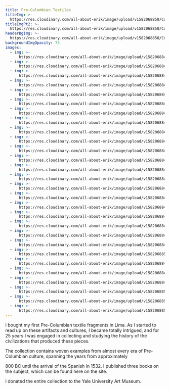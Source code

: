 ```yaml
---
title: Pre-Columbian Textiles
titleImg: >-
  https://res.cloudinary.com/all-about-erik/image/upload/v1582068850/Collections/03%20Pre-Columbian%20Textiles/title-precolumbian_vyqvaw.png
titleImgPt2: >-
  https://res.cloudinary.com/all-about-erik/image/upload/v1582068850/Collections/03%20Pre-Columbian%20Textiles/title-textiles_f8a2pt.png
headerBgImg: >-
  https://res.cloudinary.com/all-about-erik/image/upload/v1582068850/Collections/03%20Pre-Columbian%20Textiles/banner-precol_efrzlq.jpg
backgroundImgOpacity: 75
images:
  - img: >-
      https://res.cloudinary.com/all-about-erik/image/upload/v1582068842/Collections/03%20Pre-Columbian%20Textiles/01-h99_srychp.jpg
  - img: >-
      https://res.cloudinary.com/all-about-erik/image/upload/v1582068841/Collections/03%20Pre-Columbian%20Textiles/02-3d5_eooli3.jpg
  - img: >-
      https://res.cloudinary.com/all-about-erik/image/upload/v1582068842/Collections/03%20Pre-Columbian%20Textiles/03-p36_fnb1dj.jpg
  - img: >-
      https://res.cloudinary.com/all-about-erik/image/upload/v1582068843/Collections/03%20Pre-Columbian%20Textiles/04-n16b_tgqwkk.jpg
  - img: >-
      https://res.cloudinary.com/all-about-erik/image/upload/v1582068841/Collections/03%20Pre-Columbian%20Textiles/05-h002_ct7ws6.jpg
  - img: >-
      https://res.cloudinary.com/all-about-erik/image/upload/v1582068842/Collections/03%20Pre-Columbian%20Textiles/06-p49_quxibf.jpg
  - img: >-
      https://res.cloudinary.com/all-about-erik/image/upload/v1582068843/Collections/03%20Pre-Columbian%20Textiles/07-h061_pnh3mw.jpg
  - img: >-
      https://res.cloudinary.com/all-about-erik/image/upload/v1582068843/Collections/03%20Pre-Columbian%20Textiles/08-p51_csjnbg.jpg
  - img: >-
      https://res.cloudinary.com/all-about-erik/image/upload/v1582068845/Collections/03%20Pre-Columbian%20Textiles/09-h048_vgzxic.jpg
  - img: >-
      https://res.cloudinary.com/all-about-erik/image/upload/v1582068843/Collections/03%20Pre-Columbian%20Textiles/10-cha22_aks3q1.jpg
  - img: >-
      https://res.cloudinary.com/all-about-erik/image/upload/v1582068843/Collections/03%20Pre-Columbian%20Textiles/11-cha23_q82l1q.jpg
  - img: >-
      https://res.cloudinary.com/all-about-erik/image/upload/v1582068846/Collections/03%20Pre-Columbian%20Textiles/12-3d2_ozvxtr.jpg
  - img: >-
      https://res.cloudinary.com/all-about-erik/image/upload/v1582068845/Collections/03%20Pre-Columbian%20Textiles/13-chi12_ruabdo.jpg
  - img: >-
      https://res.cloudinary.com/all-about-erik/image/upload/v1582068845/Collections/03%20Pre-Columbian%20Textiles/14-h50-edit_octgj1.jpg
  - img: >-
      https://res.cloudinary.com/all-about-erik/image/upload/v1582068849/Collections/03%20Pre-Columbian%20Textiles/15-p21a_hswxwt.jpg
  - img: >-
      https://res.cloudinary.com/all-about-erik/image/upload/v1582068845/Collections/03%20Pre-Columbian%20Textiles/16-p21b-copy_luy4ig.jpg
  - img: >-
      https://res.cloudinary.com/all-about-erik/image/upload/v1582068846/Collections/03%20Pre-Columbian%20Textiles/17-p22_j7atxo.jpg
  - img: >-
      https://res.cloudinary.com/all-about-erik/image/upload/v1582068847/Collections/03%20Pre-Columbian%20Textiles/18-p32_uqv99v.jpg
  - img: >-
      https://res.cloudinary.com/all-about-erik/image/upload/v1582068848/Collections/03%20Pre-Columbian%20Textiles/19-p30_emz2im.jpg
  - img: >-
      https://res.cloudinary.com/all-about-erik/image/upload/v1582068846/Collections/03%20Pre-Columbian%20Textiles/20-3d67_iduary.jpg
  - img: >-
      https://res.cloudinary.com/all-about-erik/image/upload/v1582068847/Collections/03%20Pre-Columbian%20Textiles/21-c9-edit_slotuj.jpg
  - img: >-
      https://res.cloudinary.com/all-about-erik/image/upload/v1582068850/Collections/03%20Pre-Columbian%20Textiles/22-h16_arvwwj.jpg
  - img: >-
      https://res.cloudinary.com/all-about-erik/image/upload/v1582068848/Collections/03%20Pre-Columbian%20Textiles/23-3d31_vozqap.jpg
  - img: >-
      https://res.cloudinary.com/all-about-erik/image/upload/v1582068849/Collections/03%20Pre-Columbian%20Textiles/24-h072_fcp2zy.jpg
  - img: >-
      https://res.cloudinary.com/all-about-erik/image/upload/v1582068849/Collections/03%20Pre-Columbian%20Textiles/25-n10-copy_wiidhv.jpg
  - img: >-
      https://res.cloudinary.com/all-about-erik/image/upload/v1582068850/Collections/03%20Pre-Columbian%20Textiles/26-pn16_k6ewol.jpg
  - img: >-
      https://res.cloudinary.com/all-about-erik/image/upload/v1582068851/Collections/03%20Pre-Columbian%20Textiles/27-h85_cclkh2.jpg
  - img: >-
      https://res.cloudinary.com/all-about-erik/image/upload/v1582068850/Collections/03%20Pre-Columbian%20Textiles/28-h96_zuwvrp.jpg
---
```

I bought my first Pre-Columbian textile fragments in Lima. As I started to read up on these artifacts and cultures, I became totally intrigued, and for 25 years I was engaged in collecting and studying the history of the civilizations that produced these pieces. 

The collection contains woven examples from almost every era of Pre-Columbian culture, spanning the years from approximately 800 BC until the arrival of the Spanish in 1532. I published three books on the subject, which can be found here on the site.

I donated the entire collection to the Yale University Art Museum.
